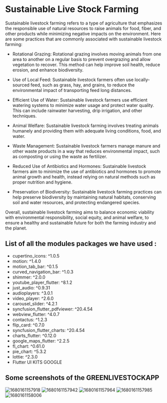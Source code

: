 # Sustainable Live Stock Farming

Sustainable livestock farming refers to a type of agriculture that emphasizes the responsible use of natural resources to raise animals for food, fiber, and other products while minimizing negative impacts on the environment. Here are some practices that are commonly associated with sustainable livestock farming:

* Rotational Grazing: Rotational grazing involves moving animals from one area to another on a regular basis to prevent overgrazing and allow vegetation to recover. This method can help improve soil health, reduce erosion, and enhance biodiversity.

* Use of Local Feed: Sustainable livestock farmers often use locally-sourced feed, such as grass, hay, and grains, to reduce the environmental impact of transporting feed long distances.

* Efficient Use of Water: Sustainable livestock farmers use efficient watering systems to minimize water usage and protect water quality. This can include rainwater harvesting, drip irrigation, and other techniques.

* Animal Welfare: Sustainable livestock farming involves treating animals humanely and providing them with adequate living conditions, food, and water.

* Waste Management: Sustainable livestock farmers manage manure and other waste products in a way that reduces environmental impact, such as composting or using the waste as fertilizer.

* Reduced Use of Antibiotics and Hormones: Sustainable livestock farmers aim to minimize the use of antibiotics and hormones to promote animal growth and health, instead relying on natural methods such as proper nutrition and hygiene.

* Preservation of Biodiversity: Sustainable livestock farming practices can help preserve biodiversity by maintaining natural habitats, conserving soil and water resources, and protecting endangered species.

Overall, sustainable livestock farming aims to balance economic viability with environmental responsibility, social equity, and animal welfare, to ensure a healthy and sustainable future for both the farming industry and the planet.

## List of all the modules packages we have used :
* cupertino_icons: ^1.0.5
* motion: ^1.4.0
* motion_tab_bar: ^0.1.5
* curved_navigation_bar: ^1.0.3
* shimmer: ^2.0.0
* youtube_player_flutter: ^8.1.2
* just_audio: ^0.9.31
* audioplayers: ^3.0.1
* video_player: ^2.6.0
* carousel_slider: ^4.2.1
* syncfusion_flutter_pdfviewer: ^20.4.54
* webview_flutter: ^4.0.7
* contactus: ^1.2.3
* flip_card: ^0.7.0
* syncfusion_flutter_charts: ^20.4.54
* charts_flutter: ^0.12.0
* google_maps_flutter: ^2.2.5
* fl_chart: ^0.61.0
* pie_chart: ^5.3.2
* lottie: ^2.3.0
* Flutter UI KITS GOOGLE


## Some screenshots of the GREENLIVESTOCKAPP

![1680161157918](https://user-images.githubusercontent.com/72146816/228766825-718739e8-8808-4be6-ae0f-fa5a849d06f0.jpg)
![1680161157942](https://user-images.githubusercontent.com/72146816/228766836-877fd0f6-821a-4445-b5bc-b2e4cde873a1.jpg)
![1680161157964](https://user-images.githubusercontent.com/72146816/228766842-98b47249-3dd2-48da-8689-fc99c69298ad.jpg)
![1680161157985](https://user-images.githubusercontent.com/72146816/228766844-6beb2329-0ad6-4222-b55b-2ffe7a1b300d.jpg)
![1680161158006](https://user-images.githubusercontent.com/72146816/228766851-f969a41f-88d8-4d8b-aefe-5b4c676919c8.jpg)
